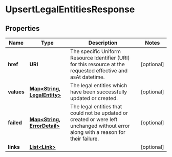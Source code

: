 

# UpsertLegalEntitiesResponse


## Properties

| Name | Type | Description | Notes |
|------------ | ------------- | ------------- | -------------|
|**href** | **URI** | The specific Uniform Resource Identifier (URI) for this resource at the requested effective and asAt datetime. |  [optional] |
|**values** | [**Map&lt;String, LegalEntity&gt;**](LegalEntity.md) | The legal entities which have been successfully updated or created. |  [optional] |
|**failed** | [**Map&lt;String, ErrorDetail&gt;**](ErrorDetail.md) | The legal entities that could not be updated or created or were left unchanged without error along with a reason for their failure. |  [optional] |
|**links** | [**List&lt;Link&gt;**](Link.md) |  |  [optional] |



